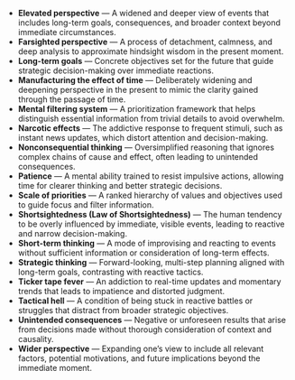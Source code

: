 - **Elevated perspective** — A widened and deeper view of events that includes long-term goals, consequences, and broader context beyond immediate circumstances.  
- **Farsighted perspective** — A process of detachment, calmness, and deep analysis to approximate hindsight wisdom in the present moment.  
- **Long-term goals** — Concrete objectives set for the future that guide strategic decision-making over immediate reactions.  
- **Manufacturing the effect of time** — Deliberately widening and deepening perspective in the present to mimic the clarity gained through the passage of time.  
- **Mental filtering system** — A prioritization framework that helps distinguish essential information from trivial details to avoid overwhelm.  
- **Narcotic effects** — The addictive response to frequent stimuli, such as instant news updates, which distort attention and decision-making.  
- **Nonconsequential thinking** — Oversimplified reasoning that ignores complex chains of cause and effect, often leading to unintended consequences.  
- **Patience** — A mental ability trained to resist impulsive actions, allowing time for clearer thinking and better strategic decisions.  
- **Scale of priorities** — A ranked hierarchy of values and objectives used to guide focus and filter information.  
- **Shortsightedness (Law of Shortsightedness)** — The human tendency to be overly influenced by immediate, visible events, leading to reactive and narrow decision-making.  
- **Short-term thinking** — A mode of improvising and reacting to events without sufficient information or consideration of long-term effects.  
- **Strategic thinking** — Forward-looking, multi-step planning aligned with long-term goals, contrasting with reactive tactics.  
- **Ticker tape fever** — An addiction to real-time updates and momentary trends that leads to impatience and distorted judgment.  
- **Tactical hell** — A condition of being stuck in reactive battles or struggles that distract from broader strategic objectives.  
- **Unintended consequences** — Negative or unforeseen results that arise from decisions made without thorough consideration of context and causality.  
- **Wider perspective** — Expanding one’s view to include all relevant factors, potential motivations, and future implications beyond the immediate moment.

